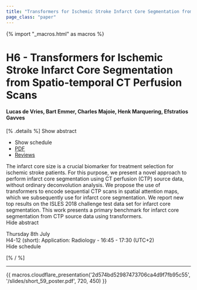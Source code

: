 ```yaml
---
title: "Transformers for Ischemic Stroke Infarct Core Segmentation from Spatio-temporal CT Perfusion Scans"
page_class: "paper"
---
```


{% import "_macros.html" as macros %}

# H6 - Transformers for Ischemic Stroke Infarct Core Segmentation from Spatio-temporal CT Perfusion Scans

#### Lucas de Vries, Bart Emmer, Charles Majoie, Henk Marquering, Efstratios Gavves

[% .details %]
<a class="toggle_visibility" data-selector=".abstract" data-level="3">Show abstract</a>
- <a class="toggle_visibility" data-selector=".schedule" data-level="3">Show schedule</a>
- <a href="https://openreview.net/pdf?id=CSNQMsxteqm">PDF</a>
- <a href="https://openreview.net/forum?id=CSNQMsxteqm">Reviews</a>

<p>
    <span class="abstract">
        The infarct core size is a crucial biomarker for treatment selection for ischemic stroke patients. For this purpose, we present a novel approach to perform infarct core segmentation using CT perfusion (CTP) source data, without ordinary deconvolution analysis. We propose the use of transformers to encode sequential CTP scans in spatial attention maps, which we subsequently use for infarct core segmentation. We report new top results on the ISLES 2018 challenge test data set for infarct core segmentation. This work presents a primary benchmark for infarct core segmentation from CTP source data using transformers.
        <br>
        <span class="actions"><a class="toggle_visibility" data-level="2">Hide abstract</a></span>
    </span>
</p>

<p>
    <span class="schedule">
         Thursday 8th July<br>H4-12 (short): Application: Radiology - 16:45 - 17:30 (UTC+2)
        <br>
        <span class="actions"><a class="toggle_visibility" data-level="2">Hide schedule</a></span>
    </span>
</p>

[% / %]


---

{{ macros.cloudflare_presentation('2d574bd52987473706ca4d9f7fb95c55', '/slides/short_59_poster.pdf', 720, 450) }}
